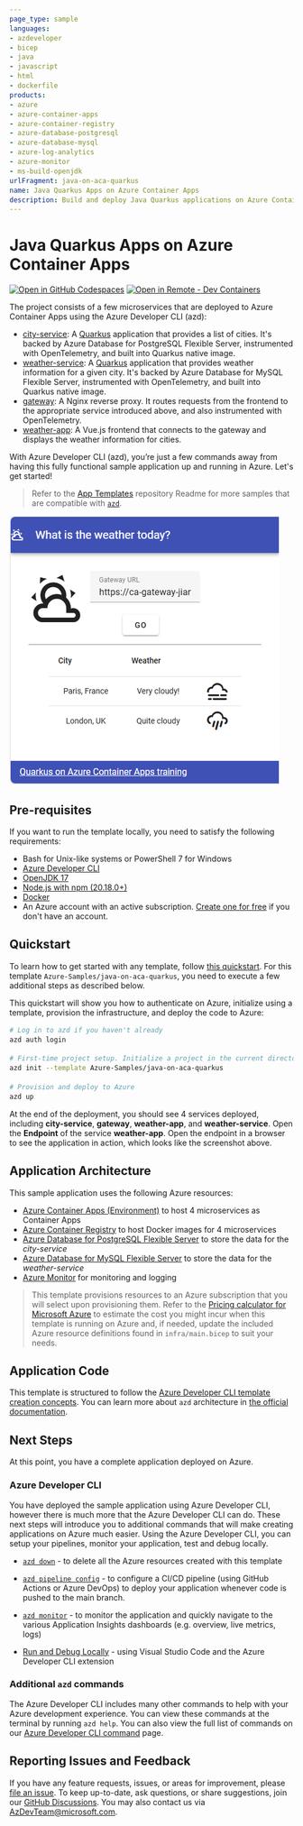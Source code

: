 ```yaml
---
page_type: sample
languages:
- azdeveloper
- bicep
- java
- javascript
- html
- dockerfile
products:
- azure
- azure-container-apps
- azure-container-registry
- azure-database-postgresql
- azure-database-mysql
- azure-log-analytics
- azure-monitor
- ms-build-openjdk
urlFragment: java-on-aca-quarkus
name: Java Quarkus Apps on Azure Container Apps
description: Build and deploy Java Quarkus applications on Azure Container Apps using the Azure Developer CLI (azd)
---
```


# Java Quarkus Apps on Azure Container Apps

[![Open in GitHub Codespaces](https://img.shields.io/badge/Github_Codespaces-Open-black?style=for-the-badge&logo=github
)](https://codespaces.new/Azure-Samples/java-on-aca-quarkus)
[![Open in Remote - Dev Containers](https://img.shields.io/badge/Dev_Containers-Open-blue?style=for-the-badge&logo=visualstudiocode
)](https://vscode.dev/redirect?url=vscode://ms-vscode-remote.remote-containers/cloneInVolume?url=https://github.com/Azure-Samples/java-on-aca-quarkus)

The project consists of a few microservices that are deployed to Azure Container Apps using the Azure Developer CLI (azd):

* [city-service](./src/city-service/): A [Quarkus](https://quarkus.io/) application that provides a list of cities. It's backed by Azure Database for PostgreSQL Flexible Server, instrumented with OpenTelemetry, and built into Quarkus native image.
* [weather-service](./src/weather-service/): A [Quarkus](https://quarkus.io/) application that provides weather information for a given city. It's backed by Azure Database for MySQL Flexible Server, instrumented with OpenTelemetry, and built into Quarkus native image.
* [gateway](./src/gateway/): A Nginx reverse proxy. It routes requests from the frontend to the appropriate service introduced above, and also instrumented with OpenTelemetry.
* [weather-app](./src/weather-app/): A Vue.js frontend that connects to the gateway and displays the weather information for cities.

With Azure Developer CLI (azd), you’re just a few commands away from having this fully functional sample application up and running in Azure. Let's get started!

> Refer to the [App Templates](https://github.com/microsoft/App-Templates) repository Readme for more samples that are compatible with [`azd`](https://github.com/Azure/azure-dev/).

![What is the weather today?](./assets/what-is-the-weather-today.png)

## Pre-requisites

If you want to run the template locally, you need to satisfy the following requirements:

- Bash for Unix-like systems or PowerShell 7 for Windows
- [Azure Developer CLI](https://learn.microsoft.com/azure/developer/azure-developer-cli/install-azd)
- [OpenJDK 17](https://learn.microsoft.com/java/openjdk/install)
- [Node.js with npm (20.18.0+)](https://nodejs.org/)
- [Docker](https://docs.docker.com/get-docker/)
- An Azure account with an active subscription. [Create one for free](https://azure.microsoft.com/free) if you don't have an account.

## Quickstart

To learn how to get started with any template, follow [this quickstart](https://learn.microsoft.com/azure/developer/azure-developer-cli/get-started?tabs=localinstall&pivots=programming-language-java). For this template `Azure-Samples/java-on-aca-quarkus`, you need to execute a few additional steps as described below.

This quickstart will show you how to authenticate on Azure, initialize using a template, provision the infrastructure, and deploy the code to Azure:

```bash
# Log in to azd if you haven't already
azd auth login

# First-time project setup. Initialize a project in the current directory using this template
azd init --template Azure-Samples/java-on-aca-quarkus

# Provision and deploy to Azure
azd up
```

At the end of the deployment, you should see 4 services deployed, including **city-service**, **gateway**, **weather-app**, and **weather-service**.
Open the **Endpoint** of the service **weather-app**. Open the endpoint in a browser to see the application in action, which looks like the screenshot above.

## Application Architecture

This sample application uses the following Azure resources:

- [Azure Container Apps (Environment)](https://learn.microsoft.com/azure/container-apps/) to host 4 microservices as Container Apps
- [Azure Container Registry](https://learn.microsoft.com/azure/container-registry/) to host Docker images for 4 microservices
- [Azure Database for PostgreSQL Flexible Server](https://learn.microsoft.com/azure/postgresql/) to store the data for the *city-service*
- [Azure Database for MySQL Flexible Server](https://learn.microsoft.com/azure/mysql/flexible-server/overview/) to store the data for the *weather-service*
- [Azure Monitor](https://learn.microsoft.com/azure/azure-monitor/) for monitoring and logging

> This template provisions resources to an Azure subscription that you will select upon provisioning them. Refer to the [Pricing calculator for Microsoft Azure](https://azure.microsoft.com/pricing/calculator/) to estimate the cost you might incur when this template is running on Azure and, if needed, update the included Azure resource definitions found in `infra/main.bicep` to suit your needs.

## Application Code

This template is structured to follow the [Azure Developer CLI template creation concepts](https://learn.microsoft.com/azure/developer/azure-developer-cli/make-azd-compatible#template-creation-concepts). You can learn more about `azd` architecture in [the official documentation](https://learn.microsoft.com/azure/developer/azure-developer-cli/make-azd-compatible).

## Next Steps

At this point, you have a complete application deployed on Azure.

### Azure Developer CLI

You have deployed the sample application using Azure Developer CLI, however there is much more that the Azure Developer CLI can do. These next steps will introduce you to additional commands that will make creating applications on Azure much easier. Using the Azure Developer CLI, you can setup your pipelines, monitor your application, test and debug locally.

- [`azd down`](https://learn.microsoft.com/azure/developer/azure-developer-cli/reference#azd-down) - to delete all the Azure resources created with this template 

- [`azd pipeline config`](https://learn.microsoft.com/azure/developer/azure-developer-cli/configure-devops-pipeline?tabs=GitHub) - to configure a CI/CD pipeline (using GitHub Actions or Azure DevOps) to deploy your application whenever code is pushed to the main branch.

- [`azd monitor`](https://learn.microsoft.com/azure/developer/azure-developer-cli/monitor-your-app) - to monitor the application and quickly navigate to the various Application Insights dashboards (e.g. overview, live metrics, logs)

- [Run and Debug Locally](https://learn.microsoft.com/azure/developer/azure-developer-cli/debug?pivots=ide-vs-code) - using Visual Studio Code and the Azure Developer CLI extension

### Additional `azd` commands

The Azure Developer CLI includes many other commands to help with your Azure development experience. You can view these commands at the terminal by running `azd help`. You can also view the full list of commands on our [Azure Developer CLI command](https://aka.ms/azure-dev/ref) page.

## Reporting Issues and Feedback

If you have any feature requests, issues, or areas for improvement, please [file an issue](https://aka.ms/azure-dev/issues). To keep up-to-date, ask questions, or share suggestions, join our [GitHub Discussions](https://aka.ms/azure-dev/discussions). You may also contact us via AzDevTeam@microsoft.com.
